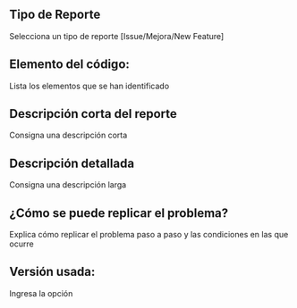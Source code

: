 ## Tipo de Reporte
  
  Selecciona un tipo de reporte [Issue/Mejora/New Feature]
  
## Elemento del código:

  Lista los elementos que se han identificado
  
## Descripción corta del reporte

  Consigna una descripción corta

## Descripción detallada

  Consigna una descripción larga
  
## ¿Cómo se puede replicar el problema?

  Explica cómo replicar el problema paso a paso y las condiciones en las que ocurre
  
## Versión usada:
  
  Ingresa la opción
